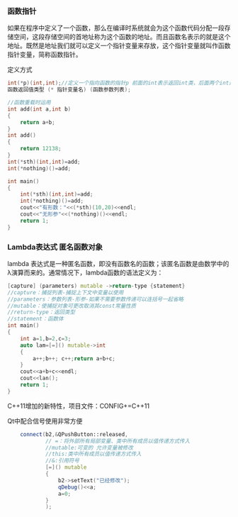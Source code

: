 ### 函数指针

 如果在程序中定义了一个函数，那么在编译时系统就会为这个函数代码分配一段存储空间，这段存储空间的首地址称为这个函数的地址。而且函数名表示的就是这个地址。既然是地址我们就可以定义一个指针变量来存放，这个指针变量就叫作函数指针变量，简称函数指针。 

定义方式

```c++
int(*p)(int,int);//定义一个指向函数的指针p 前面的int表示返回int类，后面两个int是形参
函数返回值类型 (* 指针变量名) (函数参数列表);

//函数重载时运用
int add(int a,int b)
{
    return a+b;
}
int add()
{
    return 12138;
}
int(*sth)(int,int)=add;
int(*nothing)()=add;

int main()
{
    int(*sth)(int,int)=add;
	int(*nothing)()=add;
    cout<<"有形数："<<(*sth)(10,20)<<endl;
    cout<<"无形参"<<(*nothing)()<<endl;
    return 1;
}
```

### Lambda表达式  匿名函数对象

 lambda 表达式是一种匿名函数，即没有函数名的函数；该匿名函数是由数学中的λ演算而来的。通常情况下，lambda函数的语法定义为：

```c++
[capture] (parameters) mutable ->return-type {statement} 
//capture：捕捉列表-捕捉上下文中变量以使用
//parameters：参数列表-形参-如果不需要参数传递可以连括号一起省略
//mutable：使捕捉对象可更改取消其const常量性质
//return-type：返回类型
//statement：函数体
int main()
{
    int a=1,b=2,c=3;
    auto lam=[=]() mutable->int
    {
        a++;b++; c++;return a+b+c;
    }
    cout<<a+b+c<<endl;
    cout<<lan();
    return 1;
}
```

C++11增加的新特性，项目文件：CONFIG+=C++11		

Qt中配合信号使用非常方便

```c++
    connect(b2,&QPushButton::released,
            // =：将外部所有局部变量、类中所有成员以值传递方式传入
            //mutable:可变的 允许变量被修改
            //this:类中所有成员以值传递方式传入
            //&:引用符号
            [=]() mutable
            {
                b2->setText("已经修改");
                qDebug()<<a;
                a=0;
            }
            );
```
